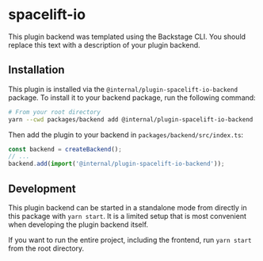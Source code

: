 # spacelift-io

This plugin backend was templated using the Backstage CLI. You should replace this text with a description of your plugin backend.

## Installation

This plugin is installed via the `@internal/plugin-spacelift-io-backend` package. To install it to your backend package, run the following command:

```bash
# From your root directory
yarn --cwd packages/backend add @internal/plugin-spacelift-io-backend
```

Then add the plugin to your backend in `packages/backend/src/index.ts`:

```ts
const backend = createBackend();
// ...
backend.add(import('@internal/plugin-spacelift-io-backend'));
```

## Development

This plugin backend can be started in a standalone mode from directly in this
package with `yarn start`. It is a limited setup that is most convenient when
developing the plugin backend itself.

If you want to run the entire project, including the frontend, run `yarn start` from the root directory.
